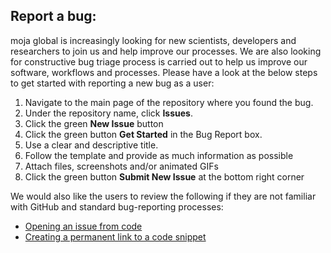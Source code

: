## Report a bug:

moja global is increasingly looking for new scientists, developers and researchers to join us and help improve our processes. We are also looking for constructive bug triage process is carried out to help us improve our software, workflows and processes. Please have a look at the below steps to get started with reporting a new bug as a user:

1.  Navigate to the main page of the repository where you found the bug.
2.  Under the repository name, click **Issues**.
3.  Click the green **New Issue** button
4.  Click the green button **Get Started** in the Bug Report box.
5.  Use a clear and descriptive title.
6.  Follow the template and provide as much information as possible
7.  Attach files, screenshots and/or animated GIFs
8.  Click the green button **Submit New Issue** at the bottom right corner

We would also like the users to review the following if they are not familiar with GitHub and standard bug-reporting processes:

-   [Opening an issue from code](https://help.github.com/en/articles/opening-an-issue-from-code/)
-   [Creating a permanent link to a code snippet](https://help.github.com/en/articles/creating-a-permanent-link-to-a-code-snippet/)